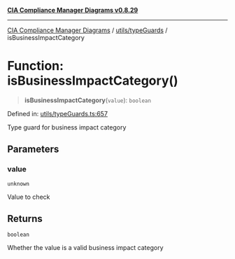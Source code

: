 [**CIA Compliance Manager Diagrams v0.8.29**](../../../README.md)

***

[CIA Compliance Manager Diagrams](../../../modules.md) / [utils/typeGuards](../README.md) / isBusinessImpactCategory

# Function: isBusinessImpactCategory()

> **isBusinessImpactCategory**(`value`): `boolean`

Defined in: [utils/typeGuards.ts:657](https://github.com/Hack23/cia-compliance-manager/blob/5836b4c74e2010cd05eca63c0016fd711c628ec9/src/utils/typeGuards.ts#L657)

Type guard for business impact category

## Parameters

### value

`unknown`

Value to check

## Returns

`boolean`

Whether the value is a valid business impact category
